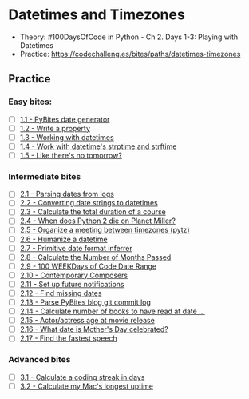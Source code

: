 # Datetimes and Timezones

* Theory: #100DaysOfCode in Python - Ch 2. Days 1-3: Playing with Datetimes
* Practice: https://codechalleng.es/bites/paths/datetimes-timezones

## Practice

### Easy bites:

* [ ] [1.1 - PyBites date generator](https://codechalleng.es/bites/16/)
* [ ] [1.2 - Write a property](https://codechalleng.es/bites/19/)
* [ ] [1.3 - Working with datetimes](https://codechalleng.es/bites/67/)
* [ ] [1.4 - Work with datetime's strptime and strftime](https://codechalleng.es/bites/128/)
* [ ] [1.5 - Like there's no tomorrow?](https://codechalleng.es/bites/283/)

### Intermediate bites
* [ ] [2.1 - Parsing dates from logs](https://codechalleng.es/bites/7/)
* [ ] [2.2 - Converting date strings to datetimes](https://codechalleng.es/bites/28/)
* [ ] [2.3 - Calculate the total duration of a course](https://codechalleng.es/bites/39/)
* [ ] [2.4 - When does Python 2 die on Planet Miller?](https://codechalleng.es/bites/51/)
* [ ] [2.5 - Organize a meeting between timezones (pytz)](https://codechalleng.es/bites/73/)
* [ ] [2.6 - Humanize a datetime](https://codechalleng.es/bites/92/)
* [ ] [2.7 - Primitive date format inferrer](https://codechalleng.es/bites/141/)
* [ ] [2.8 - Calculate the Number of Months Passed](https://codechalleng.es/bites/144/)
* [ ] [2.9 - 100 WEEKDays of Code Date Range](https://codechalleng.es/bites/147/)
* [ ] [2.10 - Contemporary Composers](https://codechalleng.es/bites/151/)
* [ ] [2.11 - Set up future notifications](https://codechalleng.es/bites/173/)
* [ ] [2.12 - Find missing dates](https://codechalleng.es/bites/175/)
* [ ] [2.13 - Parse PyBites blog git commit log](https://codechalleng.es/bites/178/)
* [ ] [2.14 - Calculate number of books to have read at date ...](https://codechalleng.es/bites/186/)
* [ ] [2.15 - Actor/actress age at movie release](https://codechalleng.es/bites/187/)
* [ ] [2.16 - What date is Mother's Day celebrated?](https://codechalleng.es/bites/197/)
* [ ] [2.17 - Find the fastest speech](https://codechalleng.es/bites/291/)

### Advanced bites
* [ ] [3.1 - Calculate a coding streak in days](https://codechalleng.es/bites/139/)
* [ ] [3.2 - Calculate my Mac's longest uptime](https://codechalleng.es/bites/198/)